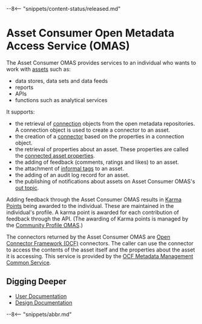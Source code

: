 <!-- SPDX-License-Identifier: CC-BY-4.0 -->
<!-- Copyright Contributors to the Egeria project. -->

--8<-- "snippets/content-status/released.md"

# Asset Consumer Open Metadata Access Service (OMAS)

The Asset Consumer OMAS provides services to an individual who wants to work
with [assets](../docs/concepts/assets) such as:

* data stores, data sets and data feeds
* reports
* APIs
* functions such as analytical services

It supports:

* the retrieval of [connection](../../frameworks/open-connector-framework/docs/concepts/connection.md)
  objects from the open metadata repositories.  A connection object is used to create a connector to an asset.
* the creation of a [connector](../../frameworks/open-connector-framework/docs/concepts/connector.md)
based on the properties in a connection object.
* the retrieval of properties about an asset.  These properties are called the
  [connected asset properties](../../frameworks/open-connector-framework/docs/concepts/connected-asset-properties.md).
* the adding of feedback (comments, ratings and likes) to an asset.
* the attachment of [informal tags](../docs/concepts/attachments/informal-tags.md) to an asset.
* the adding of an audit log record for an asset.
* the publishing of notifications about assets on Asset Consumer OMAS's [out topic](../docs/concepts/client-server/out-topic.md).

Adding feedback through the Asset Consumer OMAS results in [Karma Points](../community-profile/docs/concepts/karma-point.md) being awarded
to the individual.  These are maintained in the individual's profile.
A karma point is awarded for each contribution of feedback
through the API. (The awarding of Karma points is managed by the
[Community Profile OMAS](../community-profile).)

The connectors returned by the Asset Consumer OMAS are [Open Connector
Framework (OCF)](../../frameworks/open-connector-framework) connectors.
The caller can use the connector to access
the contents of the asset itself and the properties about the
asset it is accessing.   This service is provided by the
[OCF Metadata Management Common Service](../../common-services/ocf-metadata-management).

## Digging Deeper

* [User Documentation](docs/user)
* [Design Documentation](docs/design)

--8<-- "snippets/abbr.md"
